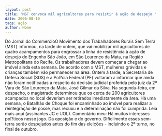 ```yaml
---
layout: post
title: "MST convoca mil agricultores para resistir à ação de despejo "
date: 2006-08-10
tags: ação
author: None
---
```

Do Jornal do CommercioO Movimento dos Trabalhadores Rurais Sem Terra (MST) informou, na tarde de ontem, que vai mobilizar mil agricultores de quatro acampamentos para engrossar a linha de resistência à ação de despejo do Engenho São João, em São Lourenço da Mata, na Região Metropolitana do Recife. 
Os trabalhadores devem começar a chegar ao imóvel ainda esta semana. De acordo com o MST, mulheres grávidas e crianças também vão permanecer na área. 
Ontem à tarde, a Secretaria de Defesa Social (SDS) e a Pol?cia Federal (PF) voltaram a informar que ainda não foram notificadas a respeito da decisão judicial proferida pelo juiz da 2ª Vara de São Lourenço da Mata, José Gilmar da Silva. 
Na segunda-feira, em despacho, o magistrado determinou que os cerca de 200 agricultores acampados no local deveriam ser retirados imediatamente da área. Há uma semana, o Batalhão de Choque foi encaminhado ao imóvel para realizar a reintegração de posse, mas recuou e a determinação não foi cumprida.
Leia mais aqui (assinantes JC e UOL).
Comentário meu:
Há muitos interesses pol?ticos nesse jogo. Da oposição e do governo. Dificilmente esses sem-terra serão despejados antes do fim das eleições - incluindo o 2º turno, no final de outubro. 